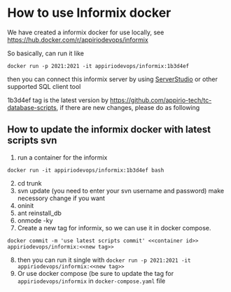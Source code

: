 # How to use Informix docker
We have created a informix docker for use locally, see https://hub.docker.com/r/appiriodevops/informix

So basically, can run it like 
```
docker run -p 2021:2021 -it appiriodevops/informix:1b3d4ef
```
then you can connect this informix server by using [ServerStudio](https://www.serverstudio.com/)
or other supported SQL client tool

1b3d4ef tag is the latest version by https://github.com/appirio-tech/tc-database-scripts, if there are new changes, please do as following

## How to update the informix docker with latest scripts svn
1. run a container for the informix
```
docker run -it appiriodevops/informix:1b3d4ef bash
```

2. cd trunk
3. svn update (you need to enter your svn username and password)
make necessory change if you want
4. oninit
5. ant reinstall_db
6. onmode -ky
7. Create a new tag for informix, so we can use it in docker compose.
```
docker commit -m 'use latest scripts commit' <<container id>> appiriodevops/informix:<<new tag>>
```
8. then you can run it single with `docker run -p 2021:2021 -it appiriodevops/informix:<<new tag>>`
9. Or use docker compose (be sure to update the tag for `appiriodevops/informix` in `docker-compose.yaml` file
